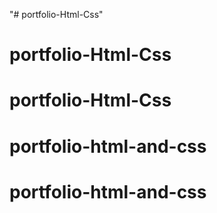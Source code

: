 "# portfolio-Html-Css" 
# portfolio-Html-Css
# portfolio-Html-Css
# portfolio-html-and-css
# portfolio-html-and-css
